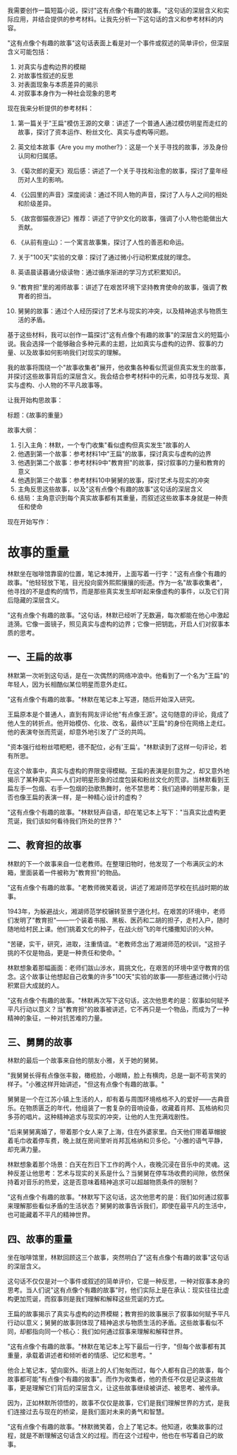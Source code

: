 <ReasoningChainRenderer>

我需要创作一篇短篇小说，探讨"这有点像个有趣的故事。"这句话的深层含义和实际应用，并结合提供的参考材料。让我先分析一下这句话的含义和参考材料的内容。

"这有点像个有趣的故事"这句话表面上看是对一个事件或叙述的简单评价，但深层含义可能包括：
1. 对真实与虚构边界的模糊
2. 对故事性叙述的反思
3. 对表面现象与本质差异的揭示
4. 对叙事本身作为一种社会现象的思考

现在我来分析提供的参考材料：

1. 第一篇关于"王扁"模仿王源的文章：讲述了一个普通人通过模仿明星而走红的故事，探讨了资本运作、粉丝文化、真实与虚构等问题。

2. 英文绘本故事《Are you my mother?》：这是一个关于寻找的故事，涉及身份认同和归属感。

3. 《菊次郎的夏天》观后感：讲述了一个关于寻找和治愈的故事，探讨了童年经历对人生的影响。

4. 《公园里的声音》深度阅读：通过不同人物的声音，探讨了人与人之间的相处和阶级差异。

5. 《故宫御猫夜游记》推荐：讲述了守护文化的故事，强调了小人物也能做出大贡献。

6. 《从前有座山》：一个寓言故事集，探讨了人性的善恶和命运。

7. 关于"100天"实验的文章：探讨了通过微小行动积累成就的理念。

8. 英语晨读暮诵分级读物：通过循序渐进的学习方式积累知识。

9. "教育担"里的湘师故事：讲述了在艰苦环境下坚持教育使命的故事，强调了教育者的担当。

10. 舅舅的故事：通过个人经历探讨了艺术与现实的冲突，以及精神追求与物质生活的矛盾。

基于这些材料，我可以创作一篇探讨"这有点像个有趣的故事"的深层含义的短篇小说。我会选择一个能够融合多种元素的主题，比如真实与虚构的边界、叙事的力量、以及故事如何影响我们对现实的理解。

我的故事将围绕一个"故事收集者"展开，他收集各种看似荒诞但真实发生的故事，并探讨这些故事背后的深层含义。我会结合参考材料中的元素，如寻找与发现、真实与虚构、小人物的不平凡故事等。

让我开始构思故事：

标题：《故事的重量》

故事大纲：
1. 引入主角：林默，一个专门收集"看似虚构但真实发生"故事的人
2. 他遇到第一个故事：参考材料1中"王扁"的故事，探讨真实与虚构的边界
3. 他遇到第二个故事：参考材料9中"教育担"的故事，探讨叙事的力量和教育的意义
4. 他遇到第三个故事：参考材料10中舅舅的故事，探讨艺术与现实的冲突
5. 主角反思这些故事，以及"这有点像个有趣的故事"这句话的深层含义
6. 结局：主角意识到每个真实故事都有其重量，而叙述这些故事本身就是一种责任和使命

现在开始写作：
</ReasoningChainRenderer>

# 故事的重量

林默坐在咖啡馆靠窗的位置，笔记本摊开，上面写着一行字："这有点像个有趣的故事。"他轻轻放下笔，目光投向窗外熙熙攘攘的街道。作为一名"故事收集者"，他寻找的不是虚构的情节，而是那些真实发生却听起来像虚构的事件，以及它们背后隐藏的深层含义。

"这有点像个有趣的故事。"这句话，林默已经听了无数遍，每次都能在他心中激起涟漪。它像一面镜子，照见真实与虚构的边界；它像一把钥匙，开启人们对叙事本质的思考。

## 一、王扁的故事

林默第一次听到这句话，是在一次偶然的网络冲浪中。他看到了一个名为"王扁"的年轻人，因为长相酷似某位明星而意外走红。

"这有点像个有趣的故事。"林默在笔记本上写道，随后开始深入研究。

王扁原本是个普通人，直到有网友评论他"有点像王源"。这句随意的评论，竟成了他人生的转折点。他开始模仿、化妆、改名，最终以"王扁"的身份在网络上走红。他的表演夸张而荒诞，却意外地引发了广泛的共鸣。

"资本强行给粉丝喂粑粑，德不配位，必有'王扁'。"林默读到了这样一句评论，若有所思。

在这个故事中，真实与虚构的界限变得模糊。王扁的表演是刻意为之，却又意外地揭示了某种真实——人们对明星形象的过度包装和粉丝文化的荒谬。当林默看到王扁左手一包烟、右手一包烟的劲歌热舞时，他不禁思考：我们追捧的明星形象，是否也像王扁的表演一样，是一种精心设计的虚构？

"这有点像个有趣的故事。"林默轻声自语，却在笔记本上写下："当真实比虚构更荒诞，我们该如何看待我们所处的世界？"

## 二、教育担的故事

林默的下一个故事来自一位老教师。在整理旧物时，他发现了一个布满灰尘的木箱，里面装着一件被称为"教育担"的物品。

"这有点像个有趣的故事。"老教师微笑着说，讲述了湘湖师范学校在抗战时期的故事。

1943年，为躲避战火，湘湖师范学校辗转至景宁道化村。在艰苦的环境中，老师们发明了"教育担"——一个装着书报、黑板、医药和二胡的担子，走村入户，随时随地给村民上课。他们挑着文化的种子，在战火纷飞的年代播撒知识的火种。

"苦硬，实干，研究，进取，注重情谊。"老教师念出了湘湖师范的校训，"这担子挑的不仅是物品，更是一种责任和使命。"

林默想象着那幅画面：老师们跋山涉水，肩挑文化，在艰苦的环境中坚守教育的信念。这个故事让他想起自己收集的许多"100天"实验的故事——那些通过微小行动积累巨大成就的人。

"这有点像个有趣的故事。"林默再次写下这句话，这次他思考的是：叙事如何赋予平凡行动以意义？当"教育担"的故事被讲述，它不再只是一个物品，而成为了一种精神的象征，一种对抗苦难的力量。

## 三、舅舅的故事

林默的最后一个故事来自他的朋友小雅，关于她的舅舅。

"我舅舅长得有点像张丰毅，橄榄脸，小眼睛，脸上有横肉，总是一副不苟言笑的样子。"小雅这样开始讲述，"但这有点像个有趣的故事。"

舅舅是一个在江苏小镇上生活的人，却有着与周围环境格格不入的爱好——古典音乐。在物质匮乏的年代，他组装了一套复杂的音响设备，收藏着肖邦、瓦格纳和贝多芬的唱片。这种精神追求与现实的冲突，让他的人生充满戏剧性。

"后来舅舅离婚了，带着那个女人来了上海，住在外婆家里。白天他们带着草帽披着毛巾收着停车费，晚上就在房间里听肖邦瓦格纳和贝多伦。"小雅的语气平静，却充满力量。

林默想象着那个场景：白天在烈日下工作的两个人，夜晚沉浸在音乐中的灵魂。这种反差让他思考：艺术与现实的关系是什么？当舅舅在停车场收费的间隙，依然保持着对音乐的热爱，这是否意味着精神追求可以超越物质条件的限制？

"这有点像个有趣的故事。"林默写下这句话，这次他思考的是：我们如何通过叙事来理解那些看似矛盾的生活状态？舅舅的故事告诉我们，即使在最平凡的生活中，也可能藏着不平凡的精神世界。

## 四、故事的重量

坐在咖啡馆里，林默回顾这三个故事，突然明白了"这有点像个有趣的故事"这句话的深层含义。

这句话不仅仅是对一个事件或叙述的简单评价，它是一种反思，一种对叙事本身的思考。当人们说"这有点像个有趣的故事"时，他们实际上是在承认：现实往往比虚构更加荒诞，而叙事则是我们理解和解释这些荒诞的方式。

王扁的故事揭示了真实与虚构的边界模糊；教育担的故事展示了叙事如何赋予平凡行动以意义；舅舅的故事则体现了精神追求与物质生活的矛盾。这些故事看似不同，却都指向同一个核心：我们如何通过叙事来理解和解释世界。

"这有点像个有趣的故事。"林默在笔记本上写下最后一行字，"但每个故事都有其重量，承载着讲述者和倾听者的情感、记忆和思考。"

他合上笔记本，望向窗外。街道上的人们匆匆而过，每个人都有自己的故事，每个故事都可能"有点像个有趣的故事"。而作为收集者，他的责任不仅是记录这些故事，更是理解它们背后的深层含义，让这些故事继续被讲述、被思考、被传承。

因为，正如林默所领悟的，故事不仅仅是故事，它们是我们理解世界的方式，是我们连接过去与现在的桥梁，是我们面对未来的勇气和智慧。

"这有点像个有趣的故事。"林默微笑着，合上了笔记本。他知道，收集故事的过程，就是不断理解这句话含义的过程。而在这个过程中，他也在书写着自己的故事。